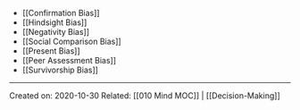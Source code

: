 
- [[Confirmation Bias]]
- [[Hindsight Bias]]
- [[Negativity Bias]]
- [[Social Comparison Bias]]
- [[Present Bias]]
- [[Peer Assessment Bias]]
- [[Survivorship Bias]]

-------------------
Created on: 2020-10-30
Related: [[010 Mind MOC]] | [[Decision-Making]]